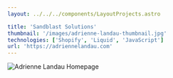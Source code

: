 ```yaml
---
layout: ../../../components/LayoutProjects.astro

title: 'Sandblast Solutions'
thumbnail: '/images/adrienne-landau-thumbnail.jpg'
technologies: ['Shopify', 'Liquid', 'JavaScript']
url: 'https://adriennelandau.com'
---
```


![Adrienne Landau Homepage](./images/home.png)

